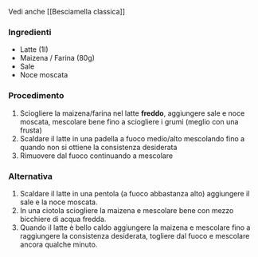 Vedi anche [[Besciamella classica]]
### Ingredienti
- Latte (1l)
- Maizena / Farina (80g)
- Sale
- Noce moscata

### Procedimento
1. Sciogliere la maizena/farina nel latte **freddo**, aggiungere sale e noce moscata, mescolare bene fino a sciogliere i grumi (meglio con una frusta)
2. Scaldare il latte in una padella a fuoco medio/alto mescolando fino a quando non si ottiene la consistenza desiderata
3. Rimuovere dal fuoco continuando a mescolare

### Alternativa
1. Scaldare il latte in una pentola (a fuoco abbastanza alto) aggiungere il sale e la noce moscata.
2. In una ciotola sciogliere la maizena e mescolare bene con mezzo bicchiere di acqua fredda.
3. Quando il latte è bello caldo aggiungere la maizena e mescolare fino a raggiungere la consistenza desiderata, togliere dal fuoco e mescolare ancora qualche minuto.